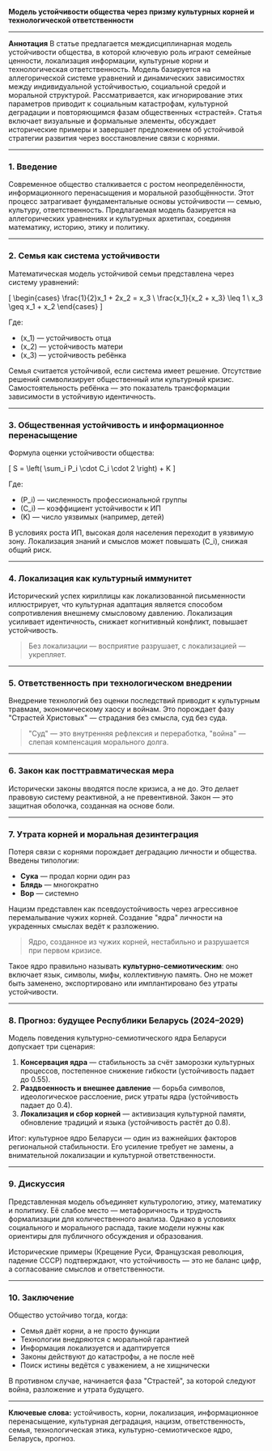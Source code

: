 **Модель устойчивости общества через призму культурных корней и технологической ответственности**

---

**Аннотация**
В статье предлагается междисциплинарная модель устойчивости общества, в которой ключевую роль играют семейные ценности, локализация информации, культурные корни и технологическая ответственность. Модель базируется на аллегорической системе уравнений и динамических зависимостях между индивидуальной устойчивостью, социальной средой и моральной структурой. Рассматривается, как игнорирование этих параметров приводит к социальным катастрофам, культурной деградации и повторяющимся фазам общественных «страстей». Статья включает визуальные и формальные элементы, обсуждает исторические примеры и завершает предложением об устойчивой стратегии развития через восстановление связи с корнями.

---

### 1. Введение

Современное общество сталкивается с ростом неопределённости, информационного перенасыщения и моральной разобщённости. Этот процесс затрагивает фундаментальные основы устойчивости — семью, культуру, ответственность. Предлагаемая модель базируется на аллегорических уравнениях и культурных архетипах, соединяя математику, историю, этику и политику.

---

### 2. Семья как система устойчивости

Математическая модель устойчивой семьи представлена через систему уравнений:

\[
\begin{cases}
\frac{1}{2}x_1 + 2x_2 = x_3 \\ 
\frac{x_1}{x_2 + x_3} \leq 1 \\ 
x_3 \geq x_1 + x_2
\end{cases}
\]

Где:
- \(x_1\) — устойчивость отца
- \(x_2\) — устойчивость матери
- \(x_3\) — устойчивость ребёнка

Семья считается устойчивой, если система имеет решение. Отсутствие решений символизирует общественный или культурный кризис. Самостоятельность ребёнка — это показатель трансформации зависимости в устойчивую идентичность.

---

### 3. Общественная устойчивость и информационное перенасыщение

Формула оценки устойчивости общества:

\[
S = \left( \sum_i P_i \cdot C_i \cdot 2 \right) + K
\]

Где:
- \(P_i\) — численность профессиональной группы
- \(C_i\) — коэффициент устойчивости к ИП
- \(K\) — число уязвимых (например, детей)

В условиях роста ИП, высокая доля населения переходит в уязвимую зону. Локализация знаний и смыслов может повышать \(C_i\), снижая общий риск.

---

### 4. Локализация как культурный иммунитет

Исторический успех кириллицы как локализованной письменности иллюстрирует, что культурная адаптация является способом сопротивления внешнему смысловому давлению. Локализация усиливает идентичность, снижает когнитивный конфликт, повышает устойчивость.

> Без локализации — восприятие разрушает, с локализацией — укрепляет.

---

### 5. Ответственность при технологическом внедрении

Внедрение технологий без оценки последствий приводит к культурным травмам, экономическому хаосу и войнам. Это порождает фазу "Страстей Христовых" — страдания без смысла, суд без суда.

> "Суд" — это внутренняя рефлексия и переработка, "война" — слепая компенсация морального долга.

---

### 6. Закон как посттравматическая мера

Исторически законы вводятся после кризиса, а не до. Это делает правовую систему реактивной, а не превентивной. Закон — это защитная оболочка, созданная на основе боли.

---

### 7. Утрата корней и моральная дезинтеграция

Потеря связи с корнями порождает деградацию личности и общества. Введены типологии:
- **Сука** — продал корни один раз
- **Блядь** — многократно
- **Вор** — системно

Нацизм представлен как псевдоустойчивость через агрессивное перемалывание чужих корней. Создание "ядра" личности на украденных смыслах ведёт к разложению.

> Ядро, созданное из чужих корней, нестабильно и разрушается при первом кризисе.

Такое ядро правильно называть **культурно-семиотическим**: оно включает язык, символы, мифы, коллективную память. Оно не может быть заменено, экспортировано или имплантировано без утраты устойчивости.

---

### 8. Прогноз: будущее Республики Беларусь (2024–2029)

Модель поведения культурно-семиотического ядра Беларуси допускает три сценария:

1. **Консервация ядра** — стабильность за счёт заморозки культурных процессов, постепенное снижение гибкости (устойчивость падает до 0.55).
2. **Раздвоенность и внешнее давление** — борьба символов, идеологическое расслоение, риск утраты ядра (устойчивость падает до 0.4).
3. **Локализация и сбор корней** — активизация культурной памяти, обновление традиций и языка (устойчивость растёт до 0.8).

Итог: культурное ядро Беларуси — один из важнейших факторов региональной стабильности. Его усиление требует не замены, а внимательной локализации и культурной ответственности.

---

### 9. Дискуссия

Представленная модель объединяет культурологию, этику, математику и политику. Её слабое место — метафоричность и трудность формализации для количественного анализа. Однако в условиях социального и морального распада, такие модели нужны как ориентиры для публичного обсуждения и образования.

Исторические примеры (Крещение Руси, Французская революция, падение СССР) подтверждают, что устойчивость — это не баланс цифр, а согласование смыслов и ответственности.

---

### 10. Заключение

Общество устойчиво тогда, когда:
- Семья даёт корни, а не просто функции
- Технологии внедряются с моральной гарантией
- Информация локализуется и адаптируется
- Законы действуют до катастрофы, а не после неё
- Поиск истины ведётся с уважением, а не хищнически

В противном случае, начинается фаза "Страстей", за которой следуют война, разложение и утрата будущего.

---

**Ключевые слова:** устойчивость, корни, локализация, информационное перенасыщение, культурная деградация, нацизм, ответственность, семья, технологическая этика, культурно-семиотическое ядро, Беларусь, прогноз.


